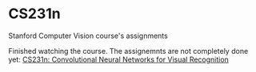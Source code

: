 # CS231n
Stanford Computer Vision course's assignments

Finished watching the course. The assignemnts are not completely done yet: 
[CS231n: Convolutional Neural Networks for Visual Recognition](cs231n.stanford.edu)
